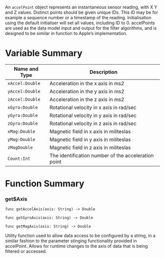 An `accelPoint` object represents an instantaneous sensor reading, with X Y and Z values. Distinct points should be given unique IDs. This ID may be for example a sequence number or a timestamp of the reading. Initialisation using the default initialiser will set all values, including ID to 0. accelPoints are used as the data model input and output for the filter algorithms, and is designed to be similar in function to Apple’s implementation.

# Variable Summary

| Name and Type 	| Description                                         	|
|---------------	|-----------------------------------------------------	|
| `xAccel:Double`        	| Acceleration in the x axis in ms2                   	|
| `yAccel:Double`        	| Acceleration in the y axis in ms2                   	|
| `zAccel:Double`        	| Acceleration in the z axis in ms2                   	|
| `xGyro:Double`         	| Rotational velocity in x axis in rad/sec            	|
| `yGyro:Double`         	| Rotational velocity in y axis in rad/sec            	|
| `zGyro:Double`         	| Rotational velocity in z axis in rad/sec            	|
| `xMag:Double`          	| Magnetic field in x axis in militeslas              	|
| `yMag:Double`          	| Magnetic field in y axis in militeslas              	|
| `zMagDouble`          	| Magnetic field in z axis in militeslas              	|
| `Count:Int`     	| The identification number of the acceleration point 	|

# Function Summary

### get$Axis

`func getAccelAxis(axis: String) -> Double`

`func getGyroAxis(axis: String) -> Double`

`func getMagAxis(axis: String) -> Double`

Utility function used to allow data access to be configured by a string, in a similar fashion to the parameter stinging functionality provided in accelPoint. Allows for runtime changes to the axis of data that is being filtered or accessed.